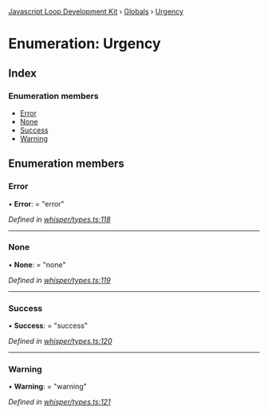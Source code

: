 [Javascript Loop Development Kit](../README.md) › [Globals](../globals.md) › [Urgency](urgency.md)

# Enumeration: Urgency

## Index

### Enumeration members

* [Error](urgency.md#error)
* [None](urgency.md#none)
* [Success](urgency.md#success)
* [Warning](urgency.md#warning)

## Enumeration members

###  Error

• **Error**: = "error"

*Defined in [whisper/types.ts:118](https://github.com/open-olive/loop-development-kit/blob/ba5f0aac/ldk/javascript/src/whisper/types.ts#L118)*

___

###  None

• **None**: = "none"

*Defined in [whisper/types.ts:119](https://github.com/open-olive/loop-development-kit/blob/ba5f0aac/ldk/javascript/src/whisper/types.ts#L119)*

___

###  Success

• **Success**: = "success"

*Defined in [whisper/types.ts:120](https://github.com/open-olive/loop-development-kit/blob/ba5f0aac/ldk/javascript/src/whisper/types.ts#L120)*

___

###  Warning

• **Warning**: = "warning"

*Defined in [whisper/types.ts:121](https://github.com/open-olive/loop-development-kit/blob/ba5f0aac/ldk/javascript/src/whisper/types.ts#L121)*
